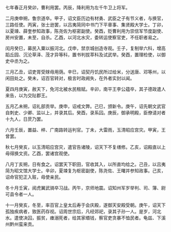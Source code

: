 七年春正月癸卯，曹利用罢。丙辰，降利用为左千牛卫上将军。

二月庚申朔，鲁宗道卒。甲子，诏文臣历边有材勇、武臣之子有节义者，与换官，三路任使。丙寅，张士逊罢，以吕夷简同中书门下平章事、集贤殿大学士。丁卯，以夏竦、薛奎参知政事，陈尧佐为枢密副使。癸酉，贬曹利用为崇信军节度副使、房州安置，未至，自杀。乙酉，以河北水灾，委转运使察官吏，不任职者易之。

闰月癸巳，募民入粟以振河北。戊申，禁京城创造寺观。壬子，复制举六科，增高蹈丘园、沉沦草泽、茂才异等科，置书判拔萃科及试武举。癸酉，置理检使，以御史中丞为之。

三月乙丑，诏吏胥受赇毋用荫。辛巳，诏契丹饥民所过给米，分送唐、邓等州，以闲田处之。癸未，诏百官转对，极言时政阙失，在外者实封以闻。

夏四月庚寅，赦天下，免河北被水民租赋。辛卯，南平王李公蕴卒，其子德政遣人来告，以为交阯郡王。

五月乙未朔，诏礼部贡举。庚申，诏戒文弊。己巳，颁新令。庚午，诏先朝文武官自刺史、少卿、监以上，并录其后。癸酉，录系囚。庚辰，御承明殿，臣僚请对者十九人，日昃乃罢。

六月壬辰，置益、梓、广南路转运判官。丁未，大雷雨，玉清昭应宫灾。甲寅，王曾罢。

秋七月癸亥，以玉清昭应宫灾，遣官告诸陵，诏天下不复缮修。乙亥，诏殿直以上毋得换文资。乙酉，罢诸宫观使。

八月丁亥朔，日有食之。诏罢天下职田，官收其入，以所直均给之。己丑，以吕夷简为昭文馆大学士。辛卯，夏竦复为枢密副使，陈尧佐、王曙并参知政事。己亥，诏命官犯正入赃，毋使亲民。

冬十月壬寅，阅虎翼武骑卒习战。丙午，京师地震。诏知州军岁举判、司、簿、尉可县令者一人。

十一月癸亥，冬至，率百官上皇太后寿于会庆殿，遂御天安殿受朝。庚午，诏天下孤独疾病者，致医药存视。诏周世宗后，凡经郊祀，录其子孙一人。是岁，河北水。遣使决囚，振贫，瘗溺死者，给其家缗钱，察官吏贪暴不恤民者。龟兹、下溪州黔州蛮来贡。